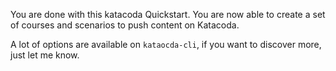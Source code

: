 You are done with this katacoda Quickstart. You are now able to create a set of courses and scenarios
to push content on Katacoda.

A lot of options are available on `kataocda-cli`, if you want to discover more, just let me know.